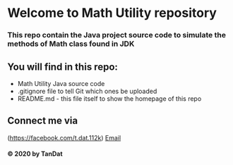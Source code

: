 # Welcome to Math Utility repository
### This repo contain the Java project source code to simulate the methods of Math class found in JDK

## You will find in this repo: 
* Math Utility Java source code
* .gitignore file to tell Git which ones be uploaded
* README.md - this file itself to show the homepage of this repo

## Connect me via
(https://facebook.com/t.dat.112k)
[Email](mailto:tandat112k@gmail.com)

#### © 2020 by TanDat
